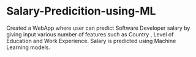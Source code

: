 # Salary-Predicition-using-ML
Created a WebApp where user can predict Software Developer salary by giving input various number of features such as Country , Level of Education and Work Experience. Salary is predicted using Machine Learning models.
